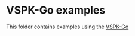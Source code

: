# VSPK-Go examples

This folder contains examples using the [VSPK-Go](https://github.com/nuagenetworks/vspk-python)
